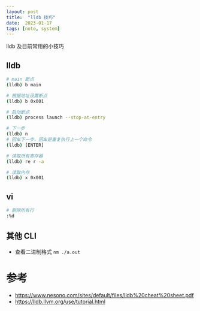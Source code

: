 ```yaml
---
layout: post
title:  "lldb 技巧"
date:  2023-01-17
tags: [note, system]
---
```


  lldb 及目前常用的小技巧


## lldb

```sh
# main 断点
(lldb) b main

# 根据地址设置断点
(lldb) b 0x001

# 启动断点
(lldb) process launch --stop-at-entry

# 下一步
(lldb) n
# 回车下一步，回车是重复执行上一个命令
(lldb) [ENTER]

# 读取所有寄存器
(lldb) re r -a

# 读取内存
(lldb) x 0x001
```

## vi

```sh
# 删除所有行
:%d
```

## 其他 CLI

* 查看二进制格式 `nm ./a.out`


# 参考
* https://www.nesono.com/sites/default/files/lldb%20cheat%20sheet.pdf
* https://lldb.llvm.org/use/tutorial.html
